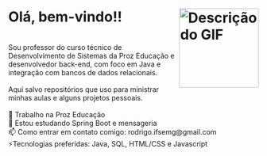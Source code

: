 Olá, bem-vindo!! <img src="https://media1.tenor.com/m/LRCCXE3cwosAAAAd/gandalf-bilbo.gif" alt="Descrição do GIF" width="160" align="right">
=  
<br>
Sou professor do curso técnico de Desenvolvimento de Sistemas da Proz Educação e desenvolvedor back-end, com foco em Java e integração com bancos de dados relacionais.  
<br><br>
Aqui salvo repositórios que uso para ministrar minhas aulas e alguns projetos pessoais.
<br><br>
🔭 Trabalho na Proz Educação  <br>
🌱 Estou estudando Spring Boot e mensageria  <br>
📫 Como entrar em contato comigo: rodrigo.ifsemg@gmail.com  <br>
⚡Tecnologias preferidas: Java, SQL, HTML/CSS e Javascript<br>
<!--
**Kobaldo/Kobaldo** is a ✨ _special_ ✨ repository because its `README.md` (this file) appears on your GitHub profile.

Here are some ideas to get you started:

- 🔭 I’m currently working on ...
- 🌱 I’m currently learning ...
- 👯 I’m looking to collaborate on ...
- 🤔 I’m looking for help with ...
- 💬 Ask me about ...
- 📫 How to reach me: ...
- 😄 Pronouns: ...
- ⚡ Fun fact: ...
-->
